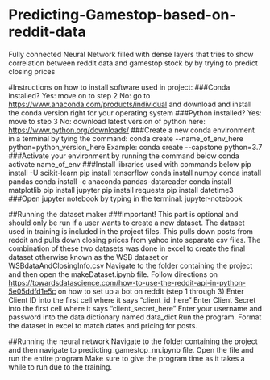 # Predicting-Gamestop-based-on-reddit-data
Fully connected Neural Network filled with dense layers that tries to show correlation between reddit data and gamestop stock by by trying to predict closing prices

#Instructions on how to install software used in project:
###Conda installed?
    Yes: move on to step 2
    No: go to https://www.anaconda.com/products/individual and download and install the conda version right for your operating system
###Python installed?
    Yes: move to step 3
    No: download latest version of python here: https://www.python.org/downloads/ 
###Create a new conda environment in a terminal by tying the command: conda create --name_of_env_here python=python_version_here
    Example: conda create --capstone python=3.7
###Activate your environment by running the command below
    conda activate name_of_env
###Install libraries used with commands below
    pip install -U scikit-learn
    pip install tensorflow
    conda install numpy
    conda install pandas
    conda install -c anaconda pandas-datareader
    conda install matplotlib
    pip install jupyter
    pip install requests
    pip install datetime3
###Open jupyter notebook by typing in the terminal: jupyter-notebook

##Running the dataset maker
###Important! This part is optional and should only be run if a user wants to create a new dataset. The dataset used in training is included in the project files. This pulls down posts from reddit and pulls down closing prices from yahoo into separate csv files. The combination of these two datasets was done in excel to create the final dataset otherwise known as the WSB dataset or WSBdataAndClosingInfo.csv 
Navigate to the folder containing the project and then open the makeDataset.ipynb file. 
Follow directions on https://towardsdatascience.com/how-to-use-the-reddit-api-in-python-5e05ddfd1e5c on how to set up a bot on reddit (step 1 through 3)
Enter Client ID into the first cell where it says “client_id_here”
Enter Client Secret into the first cell where it says “client_secret_here”
Enter your username and password into the data dictionary named data_dict
Run the program. 
Format the dataset in excel to match dates and pricing for posts.

##Running the neural network
Navigate to the folder containing the project and then navigate to  predicting_gamestop_nn.ipynb file. 
Open the file and run the entire program
Make sure to give the program time as it takes a while to run due to the training.
